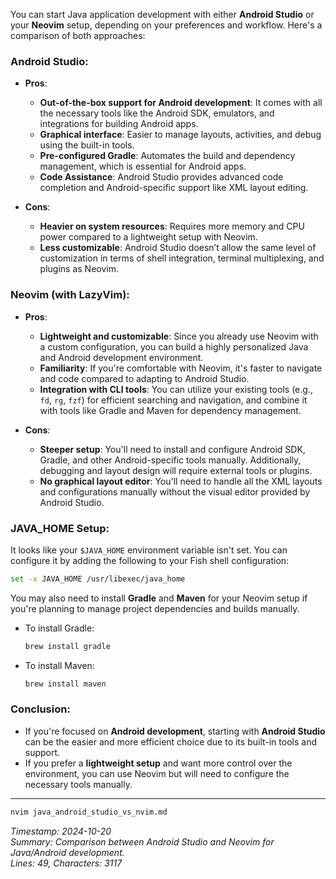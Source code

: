 You can start Java application development with either **Android Studio** or your **Neovim** setup, depending on your preferences and workflow. Here's a comparison of both approaches:

### **Android Studio**:
- **Pros**:
  - **Out-of-the-box support for Android development**: It comes with all the necessary tools like the Android SDK, emulators, and integrations for building Android apps.
  - **Graphical interface**: Easier to manage layouts, activities, and debug using the built-in tools.
  - **Pre-configured Gradle**: Automates the build and dependency management, which is essential for Android apps.
  - **Code Assistance**: Android Studio provides advanced code completion and Android-specific support like XML layout editing.

- **Cons**:
  - **Heavier on system resources**: Requires more memory and CPU power compared to a lightweight setup with Neovim.
  - **Less customizable**: Android Studio doesn’t allow the same level of customization in terms of shell integration, terminal multiplexing, and plugins as Neovim.

### **Neovim (with LazyVim)**:
- **Pros**:
  - **Lightweight and customizable**: Since you already use Neovim with a custom configuration, you can build a highly personalized Java and Android development environment.
  - **Familiarity**: If you're comfortable with Neovim, it's faster to navigate and code compared to adapting to Android Studio.
  - **Integration with CLI tools**: You can utilize your existing tools (e.g., `fd`, `rg`, `fzf`) for efficient searching and navigation, and combine it with tools like Gradle and Maven for dependency management.
  
- **Cons**:
  - **Steeper setup**: You'll need to install and configure Android SDK, Gradle, and other Android-specific tools manually. Additionally, debugging and layout design will require external tools or plugins.
  - **No graphical layout editor**: You'll need to handle all the XML layouts and configurations manually without the visual editor provided by Android Studio.

### **JAVA_HOME Setup**:
It looks like your `$JAVA_HOME` environment variable isn't set. You can configure it by adding the following to your Fish shell configuration:

```bash
set -x JAVA_HOME /usr/libexec/java_home
```

You may also need to install **Gradle** and **Maven** for your Neovim setup if you're planning to manage project dependencies and builds manually.

- To install Gradle:
  ```bash
  brew install gradle
  ```

- To install Maven:
  ```bash
  brew install maven
  ```

### **Conclusion**:
- If you're focused on **Android development**, starting with **Android Studio** can be the easier and more efficient choice due to its built-in tools and support.
- If you prefer a **lightweight setup** and want more control over the environment, you can use Neovim but will need to configure the necessary tools manually.

---

```bash
nvim java_android_studio_vs_nvim.md
```

*Timestamp: 2024-10-20*  
*Summary: Comparison between Android Studio and Neovim for Java/Android development.*  
*Lines: 49, Characters: 3117*
